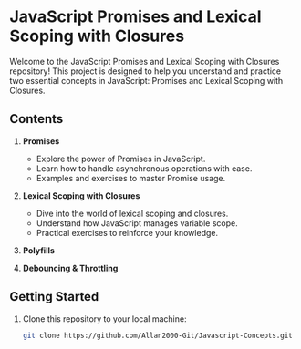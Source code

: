 # JavaScript Promises and Lexical Scoping with Closures

Welcome to the JavaScript Promises and Lexical Scoping with Closures repository! This project is designed to help you understand and practice two essential concepts in JavaScript: Promises and Lexical Scoping with Closures.

## Contents

1. **Promises**
   - Explore the power of Promises in JavaScript.
   - Learn how to handle asynchronous operations with ease.
   - Examples and exercises to master Promise usage.

2. **Lexical Scoping with Closures**
   - Dive into the world of lexical scoping and closures.
   - Understand how JavaScript manages variable scope.
   - Practical exercises to reinforce your knowledge.

3. **Polyfills**
4. **Debouncing & Throttling**

## Getting Started

1. Clone this repository to your local machine:

   ```bash
   git clone https://github.com/Allan2000-Git/Javascript-Concepts.git
